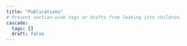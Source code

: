 ```yaml
---
title: "Publications"
# Prevent section-wide tags or drafts from leaking into children.
cascade:
  tags: []
  draft: false
---
```

